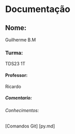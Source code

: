 # Documentação

## Nome: 
Guilherme B.M
### Turma: 
TDS23 1T
#### Professor: 
Ricardo
##### Comentario:

###### Conhecimentos:

[Comandos Git]
[py.md]
